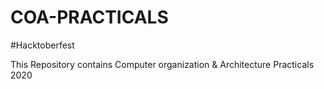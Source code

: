 # COA-PRACTICALS
#Hacktoberfest

This Repository contains Computer organization & Architecture Practicals
2020
